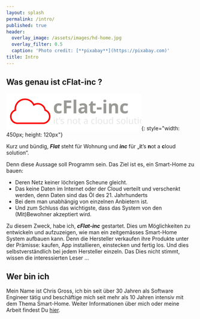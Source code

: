 ```yaml
---
layout: splash
permalink: /intro/
published: true
header:
  overlay_image: /assets/images/hd-home.jpg
  overlay_filter: 0.5
  caption: 'Photo credit: [**pixabay**](https://pixabay.com)'
title: Intro
---
```


## Was genau ist cFlat-inc ?

![logo_grey.svg](/assets/images/logo-grey.svg){: style="width: 450px; height: 120px"}

Kurz und bündig, **_Flat_** steht für Wohnung und **_inc_** für „**i**t’s **n**ot a **c**loud solution“. 

Denn diese Aussage soll Programm sein. Das Ziel ist es, ein Smart-Home zu bauen:

* Deren Netz keiner löchrigen Scheune gleicht. 
* Das keine Daten im Internet oder der Cloud verteilt und verschenkt werden, denn Daten sind das Öl des 21. Jahrhunderts
* Bei dem man unabhängig von einzelnen Anbietern ist. 
* Und zum Schluss das wichtigste, dass das System von den (Mit)Bewohner akzeptiert wird.

Zu diesem Zweck, habe ich, **_cFlat-inc_** gestartet. Dies um Möglichkeiten zu entwickeln und aufzuzeigen, wie man ein zeitgemässes Smart-Home System aufbauen kann. Denn die Hersteller verkaufen ihre Produkte unter der Prämisse: kaufen, App installieren, einstecken und fertig los. Und dies selbstverständlich bei jedem Hersteller einzeln. Das Dies nicht stimmt, wissen die interessierten Leser ...

## Wer bin ich

Mein Name ist Chris Gross, ich bin seit über 30 Jahren als Software Engineer tätig und beschäftige mich seit mehr als 10 Jahren intensiv mit dem Thema Smart-Home. Weiter Informationen über mich oder meine Arbeit findest Du [hier](/about/).
